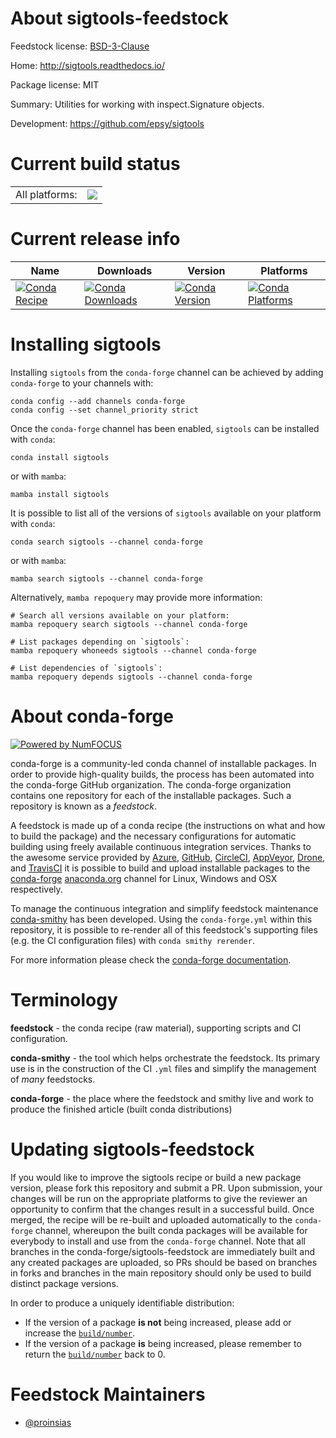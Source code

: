 About sigtools-feedstock
========================

Feedstock license: [BSD-3-Clause](https://github.com/conda-forge/sigtools-feedstock/blob/main/LICENSE.txt)

Home: http://sigtools.readthedocs.io/

Package license: MIT

Summary: Utilities for working with inspect.Signature objects.

Development: https://github.com/epsy/sigtools

Current build status
====================


<table><tr><td>All platforms:</td>
    <td>
      <a href="https://dev.azure.com/conda-forge/feedstock-builds/_build/latest?definitionId=9112&branchName=main">
        <img src="https://dev.azure.com/conda-forge/feedstock-builds/_apis/build/status/sigtools-feedstock?branchName=main">
      </a>
    </td>
  </tr>
</table>

Current release info
====================

| Name | Downloads | Version | Platforms |
| --- | --- | --- | --- |
| [![Conda Recipe](https://img.shields.io/badge/recipe-sigtools-green.svg)](https://anaconda.org/conda-forge/sigtools) | [![Conda Downloads](https://img.shields.io/conda/dn/conda-forge/sigtools.svg)](https://anaconda.org/conda-forge/sigtools) | [![Conda Version](https://img.shields.io/conda/vn/conda-forge/sigtools.svg)](https://anaconda.org/conda-forge/sigtools) | [![Conda Platforms](https://img.shields.io/conda/pn/conda-forge/sigtools.svg)](https://anaconda.org/conda-forge/sigtools) |

Installing sigtools
===================

Installing `sigtools` from the `conda-forge` channel can be achieved by adding `conda-forge` to your channels with:

```
conda config --add channels conda-forge
conda config --set channel_priority strict
```

Once the `conda-forge` channel has been enabled, `sigtools` can be installed with `conda`:

```
conda install sigtools
```

or with `mamba`:

```
mamba install sigtools
```

It is possible to list all of the versions of `sigtools` available on your platform with `conda`:

```
conda search sigtools --channel conda-forge
```

or with `mamba`:

```
mamba search sigtools --channel conda-forge
```

Alternatively, `mamba repoquery` may provide more information:

```
# Search all versions available on your platform:
mamba repoquery search sigtools --channel conda-forge

# List packages depending on `sigtools`:
mamba repoquery whoneeds sigtools --channel conda-forge

# List dependencies of `sigtools`:
mamba repoquery depends sigtools --channel conda-forge
```


About conda-forge
=================

[![Powered by
NumFOCUS](https://img.shields.io/badge/powered%20by-NumFOCUS-orange.svg?style=flat&colorA=E1523D&colorB=007D8A)](https://numfocus.org)

conda-forge is a community-led conda channel of installable packages.
In order to provide high-quality builds, the process has been automated into the
conda-forge GitHub organization. The conda-forge organization contains one repository
for each of the installable packages. Such a repository is known as a *feedstock*.

A feedstock is made up of a conda recipe (the instructions on what and how to build
the package) and the necessary configurations for automatic building using freely
available continuous integration services. Thanks to the awesome service provided by
[Azure](https://azure.microsoft.com/en-us/services/devops/), [GitHub](https://github.com/),
[CircleCI](https://circleci.com/), [AppVeyor](https://www.appveyor.com/),
[Drone](https://cloud.drone.io/welcome), and [TravisCI](https://travis-ci.com/)
it is possible to build and upload installable packages to the
[conda-forge](https://anaconda.org/conda-forge) [anaconda.org](https://anaconda.org/)
channel for Linux, Windows and OSX respectively.

To manage the continuous integration and simplify feedstock maintenance
[conda-smithy](https://github.com/conda-forge/conda-smithy) has been developed.
Using the ``conda-forge.yml`` within this repository, it is possible to re-render all of
this feedstock's supporting files (e.g. the CI configuration files) with ``conda smithy rerender``.

For more information please check the [conda-forge documentation](https://conda-forge.org/docs/).

Terminology
===========

**feedstock** - the conda recipe (raw material), supporting scripts and CI configuration.

**conda-smithy** - the tool which helps orchestrate the feedstock.
                   Its primary use is in the construction of the CI ``.yml`` files
                   and simplify the management of *many* feedstocks.

**conda-forge** - the place where the feedstock and smithy live and work to
                  produce the finished article (built conda distributions)


Updating sigtools-feedstock
===========================

If you would like to improve the sigtools recipe or build a new
package version, please fork this repository and submit a PR. Upon submission,
your changes will be run on the appropriate platforms to give the reviewer an
opportunity to confirm that the changes result in a successful build. Once
merged, the recipe will be re-built and uploaded automatically to the
`conda-forge` channel, whereupon the built conda packages will be available for
everybody to install and use from the `conda-forge` channel.
Note that all branches in the conda-forge/sigtools-feedstock are
immediately built and any created packages are uploaded, so PRs should be based
on branches in forks and branches in the main repository should only be used to
build distinct package versions.

In order to produce a uniquely identifiable distribution:
 * If the version of a package **is not** being increased, please add or increase
   the [``build/number``](https://docs.conda.io/projects/conda-build/en/latest/resources/define-metadata.html#build-number-and-string).
 * If the version of a package **is** being increased, please remember to return
   the [``build/number``](https://docs.conda.io/projects/conda-build/en/latest/resources/define-metadata.html#build-number-and-string)
   back to 0.

Feedstock Maintainers
=====================

* [@proinsias](https://github.com/proinsias/)

